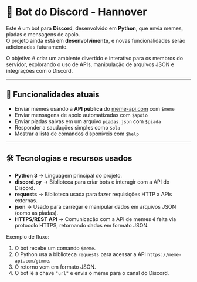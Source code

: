 # 🤖 Bot do Discord - Hannover

Este é um bot para **Discord**, desenvolvido em **Python**, que envia memes, piadas e mensagens de apoio.  
O projeto ainda está em **desenvolvimento**, e novas funcionalidades serão adicionadas futuramente.  

O objetivo é criar um ambiente divertido e interativo para os membros do servidor, explorando o uso de APIs, manipulação de arquivos JSON e integrações com o Discord.

---

## 🚀 Funcionalidades atuais
- Enviar memes usando a **API pública** do [meme-api.com](https://meme-api.com/) com `$meme`
- Enviar mensagens de apoio automatizadas com `$apoio`
- Enviar piadas salvas em um arquivo `piadas.json` com `$piada`
- Responder a saudações simples como `$ola`
- Mostrar a lista de comandos disponíveis com `$help`

---

## 🛠️ Tecnologias e recursos usados
- **Python 3** → Linguagem principal do projeto.
- **discord.py** → Biblioteca para criar bots e interagir com a API do Discord.
- **requests** → Biblioteca usada para fazer requisições HTTP a APIs externas.
- **json** → Usado para carregar e manipular dados em arquivos JSON (como as piadas).
- **HTTPS/REST API** → Comunicação com a API de memes é feita via protocolo HTTPS, retornando dados em formato JSON.

Exemplo de fluxo:
1. O bot recebe um comando `$meme`.
2. O Python usa a biblioteca `requests` para acessar a API `https://meme-api.com/gimme`.
3. O retorno vem em formato JSON.
4. O bot lê a chave `"url"` e envia o meme para o canal do Discord.
